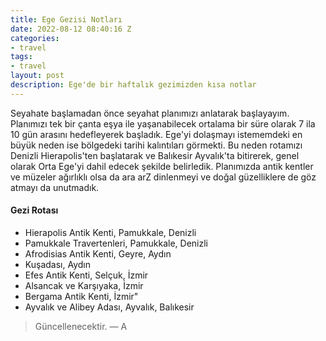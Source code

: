 ```yaml
---
title: Ege Gezisi Notları
date: 2022-08-12 08:40:16 Z
categories:
- travel
tags:
- travel
layout: post
description: Ege'de bir haftalık gezimizden kısa notlar
---
```


 Seyahate başlamadan önce seyahat planımızı anlatarak başlayayım. Planımızı tek bir çanta eşya ile yaşanabilecek ortalama bir süre olarak 7 ila 10 gün arasını hedefleyerek başladık. Ege'yi dolaşmayı istememdeki en büyük neden ise bölgedeki tarihi kalıntıları görmekti. Bu neden rotamızı Denizli Hierapolis'ten başlatarak ve Balıkesir Ayvalık'ta bitirerek, genel olarak Orta Ege'yi dahil edecek şekilde belirledik. Planımızda antik kentler ve müzeler ağırlıklı olsa da ara arZ dinlenmeyi ve doğal güzelliklere de göz atmayı da unutmadık.

#### Gezi Rotası
<ul>
    <li>Hierapolis Antik Kenti, Pamukkale, Denizli</li>
    <li>Pamukkale Travertenleri, Pamukkale, Denizli</li>
    <li>Afrodisias Antik Kenti, Geyre, Aydın</li>
    <li>Kuşadası, Aydın</li>
    <li>Efes Antik Kenti, Selçuk, İzmir</li>
    <li>Alsancak ve Karşıyaka, İzmir</li>
    <li>Bergama Antik Kenti, İzmir"</li>
    <li>Ayvalık ve Alibey Adası, Ayvalık, Balıkesir</li>
</ul>

<blockquote>
    Güncellenecektir.
    — A
</blockquote>